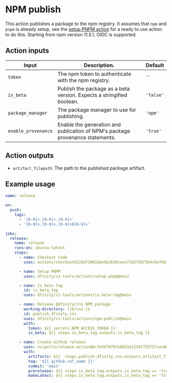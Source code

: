 # NPM publish

This action publishes a package to the npm registry. It assumes that `npm` and `pnpm` is already setup, see the [setup PNPM action](../setup-pnpm/README.md) for a ready to use action to do this. Starting from npm version 11.5.1, OIDC is supported.

## Action inputs

| Input               | Description.                                                                  | Default    |
| ------------------- | ----------------------------------------------------------------------------- | ---------- |
| `token`             | The npm token to authenticate with the npm registry.                          | `''`       |
| `is_beta`           | Publish the package as a beta version. Expects a stringified boolean.         | `'false'`  |
| `package_manager`   | The package manager to use for publishing.                                    | `'npm'`    |
| `enable_provenance` | Enable the generation and publication of NPM's package provenance statements. | `'true'`   |

## Action outputs

- `artifact_filepath`: The path to the published package artifact.

## Example usage

```yaml
name: release

on:
  push:
    tags:
      - '[0-9]+.[0-9]+.[0-9]+'
      - '[0-9]+.[0-9]+.[0-9]+b[0-9]+'

jobs:
  release:
    name: release
    runs-on: ubuntu-latest
    steps:
      - name: Checkout Code
        uses: actions/checkout@11bd71901bbe5b1630ceea73d27597364c9af683 # v4.2.2

      - name: Setup PNPM
        uses: dfinity/ci-tools/actions/setup-pnpm@main

      - name: Is beta tag
        id: is_beta_tag
        uses: dfinity/ci-tools/actions/is-beta-tag@main

      - name: Release @dfinity/cns NPM package
        working-directory: lib/cns-js
        id: publish_dfinity_cns
        uses: dfinity/ci-tools/actions/npm-publish@main
        with:
          token: ${{ secrets.NPM_ACCESS_TOKEN }}
          is_beta: ${{ steps.is_beta_tag.outputs.is_beta_tag }}

      - name: Create Github release
        uses: ncipollo/release-action@bcfe5470707e8832e12347755757cec0eb3c22af # v1.18.0
        with:
          artifacts: ${{  steps.publish_dfinity_cns.outputs.artifact_filepath }}
          tag: '${{ github.ref_name }}'
          commit: 'main'
          prerelease: ${{ steps.is_beta_tag.outputs.is_beta_tag == 'true' }}
          makeLatest: ${{ steps.is_beta_tag.outputs.is_beta_tag == 'false' }}
```
